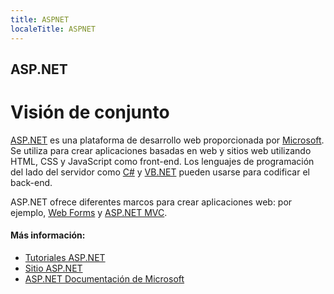 ```yaml
---
title: ASPNET
localeTitle: ASPNET
---
```

## ASP.NET

# Visión de conjunto

[ASP.NET](https://www.asp.net/) es una plataforma de desarrollo web proporcionada por [Microsoft](https://www.microsoft.com/es-es). Se utiliza para crear aplicaciones basadas en web y sitios web utilizando HTML, CSS y JavaScript como front-end. Los lenguajes de programación del lado del servidor como [C#](https://docs.microsoft.com/en-us/dotnet/csharp/) y [VB.NET](https://docs.microsoft.com/en-us/dotnet/visual-basic/) pueden usarse para codificar el back-end.

ASP.NET ofrece diferentes marcos para crear aplicaciones web: por ejemplo, [Web Forms](https://www.asp.net/web-forms) y [ASP.NET MVC](https://www.asp.net/mvc).

#### Más información:

*   [Tutoriales ASP.NET](https://www.tutorialspoint.com/asp.net/)
*   [Sitio ASP.NET](https://www.asp.net/)
*   [ASP.NET Documentación de Microsoft](https://docs.microsoft.com/en-us/aspnet/#pivot=aspnet/)
